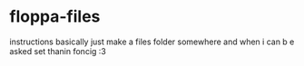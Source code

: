 # floppa-files

instructions basically just make a files folder somewhere and when i can b e asked set thanin foncig :3
